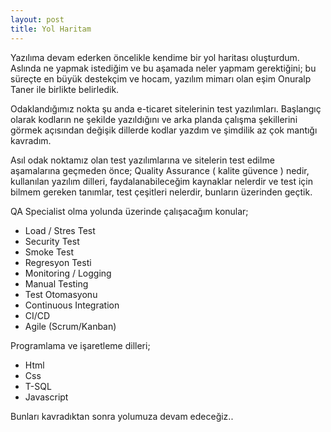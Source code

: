 ```yaml
---
layout: post
title: Yol Haritam
---
```


Yazılıma devam ederken öncelikle kendime bir yol haritası oluşturdum.
Aslında ne yapmak istediğim ve bu aşamada neler yapmam gerektiğini; bu süreçte en büyük destekçim ve hocam, yazılım mimarı olan eşim Onuralp Taner ile birlikte belirledik. 


Odaklandığımız nokta şu anda e-ticaret sitelerinin test yazılımları. Başlangıç olarak kodların ne şekilde yazıldığını ve arka planda çalışma şekillerini görmek açısından değişik dillerde kodlar yazdım ve şimdilik az çok mantığı kavradım. 


Asıl odak noktamız olan test yazılımlarına ve sitelerin test edilme aşamalarına geçmeden önce; Quality Assurance ( kalite güvence ) nedir, kullanılan yazılım dilleri, faydalanabileceğim kaynaklar nelerdir ve test için bilmem gereken tanımlar, test çeşitleri nelerdir, bunların üzerinden geçtik.


QA Specialist olma yolunda üzerinde çalışacağım konular;

* Load / Stres Test
* Security Test
* Smoke Test
* Regresyon Testi
* Monitoring / Logging
* Manual Testing
* Test Otomasyonu
* Continuous Integration
* CI/CD 
* Agile (Scrum/Kanban)

Programlama ve işaretleme dilleri;

* Html
* Css
* T-SQL
* Javascript

Bunları kavradıktan sonra yolumuza devam edeceğiz..

